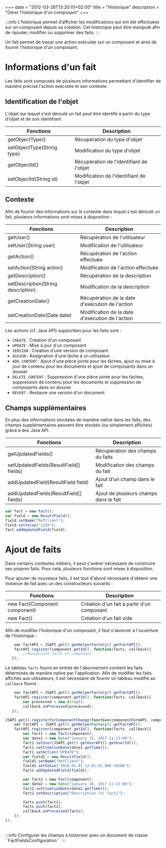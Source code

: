+++
date = "2012-03-28T13:20:01+02:00"
title = "Historique"
description = "Gérer l'historique d'un composant"
+++

:::info
L’historique permet d’afficher les modifications qui ont été effectuées sur un composant depuis sa création. Cet historique peut être manipulé afin de rajouter, modifier ou supprimer des faits.
:::


Un fait permet de tracer une action exécutée sur un composant et ainsi de fournir l'historique d'un composant. 

# Informations d'un fait

Les faits sont composés de plusieurs informations permettant d'identifier de manière précise l'action exécutée et son contexte.

## Identification de l'objet

L'objet sur lequel s'est déroulé un fait peut être identifé à partir du type d'objet et de son identifiant. 

| Fonctions               | Description                            |
|--------------------------------|----------------------------------------|
|getObjectType()                 | Récupération du type d'objet           | 
|setObjectType(String type)      | Modification du type d'objet           |
|getObjectId()                   |Récupération de l'identifiant de l'objet|
|setObjectId(String id)          |Modification de l'identifiant de l'objet|


## Contexte

Afin de fournir des informations sur le contexte dans lequel s'est déroulé un fait, plusieurs informations sont mises à disposition : 

| Fonctions                                  | Description                                                            |
|--------------------------------------------------|------------------------------------------------------------------------|
|getUser()                                         | Récupération de l'utilisateur                                          | 
|setUser(String user)                              | Modification de l'utilisateur                                          | 
|getAction()                                       | Récupération de l'action effectuée                                     | 
|setAction(String action)                          | Modification de l'action effectuée                                     | 
|getDescription()                                  | Récupération de la description                                         | 
|setDescription(String description)                | Modification de la description                                         | 
|getCreationDate()                                 | Récupération de la date d'exécution de l'action                        | 
|setCreationDate(Date date)                        | Modification de la date d'exécution de l'action                        | 



Les actions (cf. Java API) supportées pour les faits sont :

* ``CREATE`` : Création d'un composant
* ``UPDATE`` : Mise à jour d'un composant
* ``VERSION`` : Création d'une version de composant
* ``ASSIGN`` : Assignation d'une tâche à un utilisateur
* ``ADD_CONTENT`` : Ajout d'une pièce jointe pour les tâches, ajout ou mise à jour de contenu pour les documents et ajout de composants dans un dossier
* ``DELETE_CONTENT`` : Suppression d'une pièce jointe pour les tâches, suppression de contenu pour les documents et suppression de composants dans un dossier
* ``REVERT`` : Restaure une version d'un document


## Champs supplémentaires

En plus des informations stockées de manière native dans les faits, des champs supplémentaires peuvent être stockés (ou simplement affichés) grâce à des Java API. 

 


| Fonctions                                  | Description                                                                    |
|--------------------------------------------|--------------------------------------------------------------------------------|
|getUpdatedFields()                          | Récupération des champs du faits                                               | 
|setUpdatedFields(ResultField[] fields)      | Modification des champs du fait                                                | 
|addUpdatedField(ResultField field)          | Ajout d'un champ dans le fait                                                  | 
|addUpdatedFields(ResultField[] fields)      | Ajout de plusieurs champs dans le fait                                         |

```javascript
var fact = new Fact();
var field = new ResultField();
field.setName("RefClient");
field.setValue("1234");
fact.addUpdatedField(field);
```

# Ajout de faits

Dans certains contextes métiers, il peut s'avérer nécessaire de construire ses propres faits. Pour cela, plusieurs fonctions sont mises à disposition.

Pour ajouter de nouveaux faits, il est tout d'abord nécessaire d'obtenir une instance de fait avec un des constructeurs suivants : 

| Fonctions                                  | Description                                                                    |
|--------------------------------------------|--------------------------------------------------------------------------------|
|new Fact(Component component)               | Création d'un fait à partir d'un composant                                     |
|new Fact()                                  | Création d'un fait vide                                                        |


Afin de modifier l'historique d'un composant, il faut s'abonner à l'ouverture de l'historique :

```javascript
    var factAPI = JSAPI.get().getHelperFactory().getFactAPI();  
    factAPI.register(component.getId(), function(facts, callback){
		//Manipulate facts of component
   });
```

Le tableau `facts` fourni en entrée de l'abonnement contient les faits déterminés de manière native par l'application.
Afin de modifier les faits affichés aux utilisateurs, il est nécessaire de fournir un tableau modifié au `callback` fourni : 


```javascript
    var factAPI = JSAPI.get().getHelperFactory().getFactAPI();  
    factAPI.register(component.getId(), function(facts, callback){
    	var processed = new Array();
		callback.onProcessed(processed);
   });
```

```javascript
JSAPI.get().registerForComponentChange(function(componentFormAPI, component, phase) {        
	var factAPI = JSAPI.get().getHelperFactory().getFactAPI();
	factAPI.register(component.getId(), function(facts, callback){
		var fact1 = new Fact(component);
		var date1 = new Date("January 15, 2017 11:13:00");
		fact1.setUser(JSAPI.get().getUserAPI().getUserId());
		fact1.setCreationDate(date1.getTime());
		fact1.setAction("UPDATE");
		var field1 = new ResultField();
		field1.setName("RefClient");
		field1.setValue("2018-01-01 12:01:07.006 +0100");
		fact1.addUpdatedField(field1);

		var fact2 = new Fact(component);
		var date2 = new Date("January 16, 2017 11:13:00");
		fact2.setCreationDate(date2.getTime());
		fact2.setDescription("Description for fact2");

		facts.push(fact1);		
		facts.push(fact2);
		callback.onProcessed(facts);
	});
});
```


<br/>
:::info
Configurer les champs à historiser avec un document de classe ``FactFieldsConfiguration``.
:::